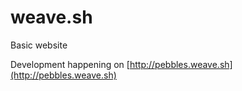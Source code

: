# weave.sh
Basic website

Development happening on [http://pebbles.weave.sh](http://pebbles.weave.sh)
